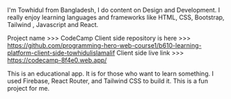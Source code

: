 I'm Towhidul from Bangladesh, I do content on Design and Development. I really enjoy learning languages and frameworks like HTML, CSS, Bootstrap, Tailwind , Javascript and React.

Project name >>> CodeCamp
Client side repository is here >>> https://github.com/programming-hero-web-course1/b610-learning-platform-client-side-towhidulislamalif
Client side live link >>> https://codecamp-8f4e0.web.app/

This is an educational app.
It is for those who want to learn something.
I used Firebase, React Router, and Tailwind CSS  to build it.
This is a fun project for me.
